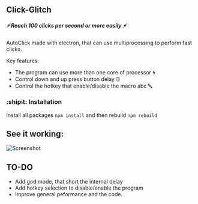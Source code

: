 ## Click-Glitch 
##### :zap: Reach 100 clicks per second or more easily :zap: #####
AutoClick made with electron, that can use multiprocessing to perform fast clicks.

Key features: 
  * The program can use more than one core of processor                  :cyclone:
  * Control down and up press button delay               :alarm_clock:
  * Control the hotkey that enable/disable the macro abc :abc:

### :shipit: **Installation**

  Install  all  packages `npm install`  and  then  rebuild `npm rebuild`

## See it working:
![Screenshot](https://i.ibb.co/y4DJ3BV/screen-capture.png)

## TO-DO
  * Add god mode, that short the internal delay 
  * Add hotkey selection to disable/enable the program
  * Improve general peformance and the code.
